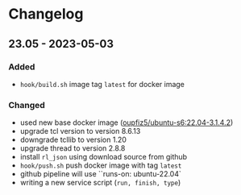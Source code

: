 # Changelog
## 23.05 - 2023-05-03

### Added
- `hook/build.sh` image tag `latest` for docker image

### Changed
- used new base docker image ([oupfiz5/ubuntu-s6:22.04-3.1.4.2](https://hub.docker.com/layers/oupfiz5/ubuntu-s6/22.04-3.1.4.2/images/sha256-3374d789ac3295add644bb97915738d17149b6e003c8189201c688583cfdd80e?context=repo))
- upgrade tcl version to version 8.6.13
- downgrade tcllib to version 1.20
- upgrade thread to version 2.8.8
- install `rl_json` using download source from github
- `hook/push.sh` push docker image with tag `latest`
- github pipeline will use ``runs-on: ubuntu-22.04`
- writing a new service script (`run, finish, type`)
